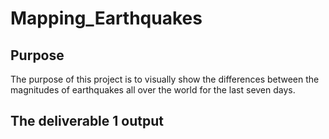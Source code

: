 # Mapping_Earthquakes

## Purpose
The purpose of this project is to visually show the differences between the magnitudes of earthquakes all over the world for the last seven days.

## The deliverable 1 output 

